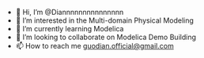 - 👋 Hi, I’m @Diannnnnnnnnnnnnnn
- 👀 I’m interested in the Multi-domain Physical Modeling
- 🌱 I’m currently learning Modelica
- 💞️ I’m looking to collaborate on Modelica Demo Building
- 📫 How to reach me guodian.official@gmail.com

<!---
Diannnnnnnnnnnnnnn/Diannnnnnnnnnnnnnn is a ✨ special ✨ repository because its `README.md` (this file) appears on your GitHub profile.
You can click the Preview link to take a look at your changes.
--->
